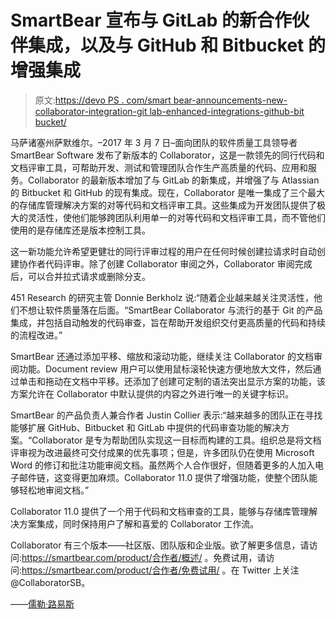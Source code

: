# SmartBear 宣布与 GitLab 的新合作伙伴集成，以及与 GitHub 和 Bitbucket 的增强集成

> 原文:[https://devo PS . com/smart bear-announcements-new-collaborator-integration-git lab-enhanced-integrations-github-bit bucket/](https://devops.com/smartbear-announces-new-collaborator-integration-gitlab-enhanced-integrations-github-bitbucket/)

马萨诸塞州萨默维尔。–2017 年 3 月 7 日–面向团队的软件质量工具领导者 SmartBear Software 发布了新版本的 Collaborator，这是一款领先的同行代码和文档评审工具，可帮助开发、测试和管理团队合作生产高质量的代码、应用和服务。Collaborator 的最新版本增加了与 GitLab 的新集成，并增强了与 Atlassian 的 Bitbucket 和 GitHub 的现有集成。现在，Collaborator 是唯一集成了三个最大的存储库管理解决方案的对等代码和文档评审工具。这些集成为开发团队提供了极大的灵活性，使他们能够跨团队利用单一的对等代码和文档评审工具，而不管他们使用的是存储库还是版本控制工具。

这一新功能允许希望更健壮的同行评审过程的用户在任何时候创建拉请求时自动创建协作者代码评审。除了创建 Collaborator 审阅之外，Collaborator 审阅完成后，可以合并拉式请求或删除分支。

451 Research 的研究主管 Donnie Berkholz 说:“随着企业越来越关注灵活性，他们不想让软件质量落在后面。“SmartBear Collaborator 与流行的基于 Git 的产品集成，并包括自动触发的代码审查，旨在帮助开发组织交付更高质量的代码和持续的流程改进。”

SmartBear 还通过添加平移、缩放和滚动功能，继续关注 Collaborator 的文档审阅功能。Document review 用户可以使用鼠标滚轮快速方便地放大文件，然后通过单击和拖动在文档中平移。还添加了创建可定制的语法突出显示方案的功能，该方案允许在 Collaborator 中默认提供的内容之外进行唯一的关键字标识。

SmartBear 的产品负责人兼合作者 Justin Collier 表示:“越来越多的团队正在寻找能够扩展 GitHub、Bitbucket 和 GitLab 中提供的代码审查功能的解决方案。“Collaborator 是专为帮助团队实现这一目标而构建的工具。组织总是将文档评审视为改进最终可交付成果的优先事项；但是，许多团队仍在使用 Microsoft Word 的修订和批注功能审阅文档。虽然两个人合作很好，但随着更多的人加入电子邮件链，这变得更加麻烦。Collaborator 11.0 提供了增强功能，使整个团队能够轻松地审阅文档。”

Collaborator 11.0 提供了一个用于代码和文档审查的工具，能够与存储库管理解决方案集成，同时保持用户了解和喜爱的 Collaborator 工作流。

Collaborator 有三个版本——社区版、团队版和企业版。欲了解更多信息，请访问:[https://smartbear.com/product/<wbr>合作者/概述/](https://smartbear.com/product/collaborator/overview/) 。免费试用，请访问:[https://smartbear.com/product/<wbr>合作者/免费试用/](https://smartbear.com/product/collaborator/free-trial/) 。在 Twitter 上关注@CollaboratorSB。

——[儒勒·路易斯](https://devops.com/author/jules/)
